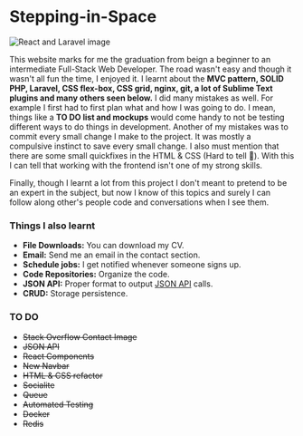 # Stepping-in-Space

![React and Laravel image](https://github.com/Amarok505/Steppin-in-Space/tree/master/public/img/react-laravel.png)

This website marks for me the graduation from beign a beginner to an intermediate Full-Stack Web Developer. The road wasn't easy and though it wasn't all fun the time, I enjoyed it. I learnt about the **MVC pattern, SOLID PHP, Laravel, CSS flex-box, CSS grid, nginx, git, a lot of Sublime Text plugins and many others seen below.** I did many mistakes as well. For example I first had to first plan what and how I was going to do. I mean, things like a **TO DO list and mockups** would come handy to not be testing different ways to do things in development. Another of my mistakes was to commit every small change I make to the project. It was mostly a compulsive instinct to save every small change. I also must mention that there are some small quickfixes in the HTML & CSS (Hard to tell 🙈). With this I can tell that working with the frontend isn't one of my strong skills.

Finally, though I learnt a lot from this project I don't meant to pretend to be an expert in the subject, but now I know of this topics and surely I can follow along other's people code and conversations when I see them.

### Things I also learnt
- **File Downloads:** You can download my CV.
- **Email:** Send me an email in the contact section.
- **Schedule jobs:** I get notified whenever someone signs up.
- **Code Repositories:** Organize the code.
- **JSON API:** Proper format to output [JSON API](https://jsonapi.org/) calls.
- **CRUD:** Storage persistence.

### TO DO
- ~~Stack Overflow Contact Image~~
- ~~JSON API~~
- ~~React Components~~
- ~~New Navbar~~
- ~~HTML & CSS refactor~~
- ~~Socialite~~
- ~~Queue~~
- ~~Automated Testing~~
- ~~Docker~~
- ~~Redis~~


